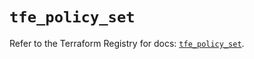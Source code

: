 # `tfe_policy_set`

Refer to the Terraform Registry for docs: [`tfe_policy_set`](https://registry.terraform.io/providers/hashicorp/tfe/0.63.0/docs/resources/policy_set).
